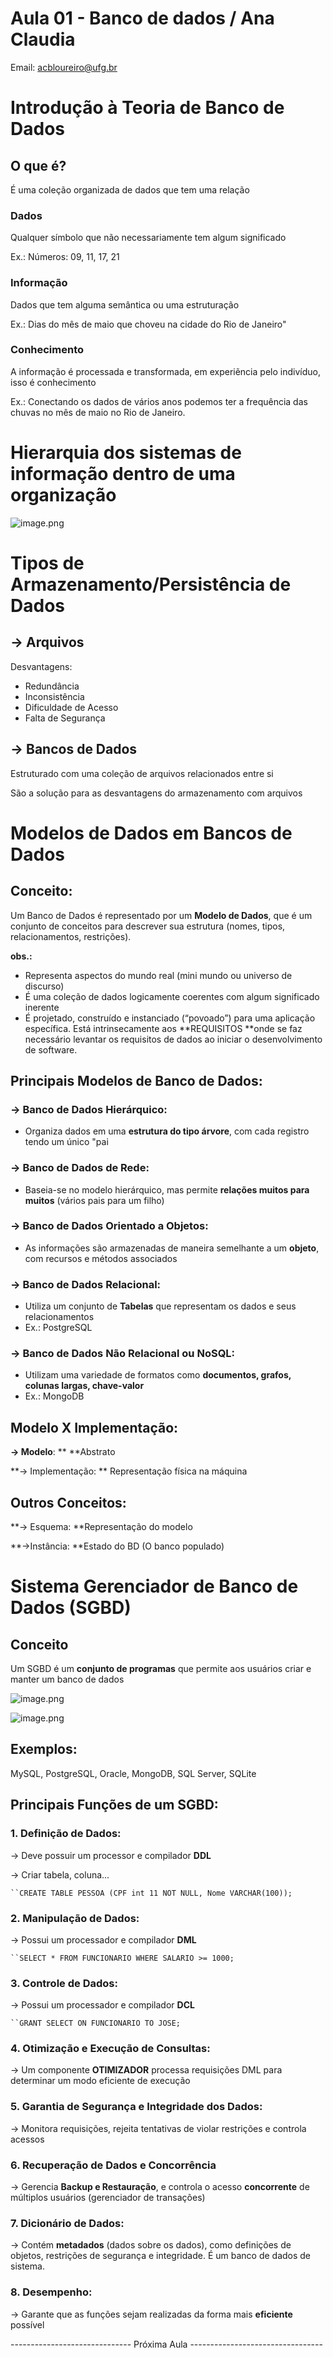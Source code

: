 # Aula 01 - Banco de dados / Ana Claudia

Email: acbloureiro@ufg.br

# **Introdução à Teoria de Banco de Dados**
## O que é? 
É uma coleção organizada de dados que tem uma relação

### **Dados**
Qualquer símbolo que não necessariamente tem algum significado

Ex.: Números: 09, 11, 17, 21

### **Informação**
Dados que tem alguma semântica ou uma estruturação

Ex.: Dias do mês de maio que choveu na cidade do Rio de Janeiro"

### **Conhecimento**
A informação é processada e transformada, em experiẽncia pelo indivíduo, isso é conhecimento

Ex.: Conectando os dados de vários anos podemos ter a frequência das chuvas no mês de maio no Rio de Janeiro.

# Hierarquia dos sistemas de informação dentro de uma organização
![image.png](https://eraser.imgix.net/workspaces/oYE5I7cfPO1g7Q3cLDme/ym79cQbRhygAJD0aQqMZ5cPNemE2/j6Zbzr5cGiuZdjAM57Jb5.png?ixlib=js-3.7.0 "image.png")



# **Tipos de Armazenamento/Persistência de Dados**
## **-> Arquivos**
Desvantagens:

- Redundância
- Inconsistência
- Dificuldade de Acesso
- Falta de Segurança
## **-> Bancos de Dados**
Estruturado com uma coleção de arquivos relacionados entre si

São a solução para as desvantagens do armazenamento com arquivos

# **Modelos de Dados em Bancos de Dados**
## Conceito:
Um Banco de Dados é representado por um **Modelo de Dados**, que é um conjunto de conceitos para descrever sua estrutura (nomes, tipos, relacionamentos, restrições).

**obs.:**

- Representa aspectos do mundo real (mini mundo ou universo de discurso) 
- É uma coleção de dados logicamente coerentes com algum significado inerente
- É projetado, construído e instanciado (“povoado”) para uma aplicação específica.
Está intrinsecamente aos **REQUISITOS **onde se faz necessário levantar os requisitos de dados ao iniciar o desenvolvimento de software.

## **Principais Modelos de Banco de Dados:**
### -> **Banco de Dados Hierárquico:**
- Organiza dados em uma **estrutura do tipo árvore**, com cada registro tendo um único "pai
### -> **Banco de Dados de Rede:**
- Baseia-se no modelo hierárquico, mas permite **relações muitos para muitos** (vários pais para um filho)
### -> **Banco de Dados Orientado a Objetos:**
- As informações são armazenadas de maneira semelhante a um **objeto**, com recursos e métodos associados
### -> **Banco de Dados Relacional:**
- Utiliza um conjunto de **Tabelas** que representam os dados e seus relacionamentos
- Ex.: PostgreSQL
### -> **Banco de Dados Não Relacional ou NoSQL:**
- Utilizam uma variedade de formatos como **documentos, grafos, colunas largas, chave-valor**
- Ex.: MongoDB
## **Modelo X Implementação:**
**-> Modelo**: ** **Abstrato

**-> Implementação: ** Representação física na máquina

## **Outros Conceitos:**
**-> Esquema: **Representação do modelo

**->Instância: **Estado do BD (O banco populado)

# **Sistema Gerenciador de Banco de Dados (SGBD)**
## Conceito
Um SGBD é um **conjunto de programas** que permite aos usuários criar e manter um banco de dados

![image.png](https://eraser.imgix.net/workspaces/oYE5I7cfPO1g7Q3cLDme/ym79cQbRhygAJD0aQqMZ5cPNemE2/eSjH_Htsb3YxpHuAGCq1v.png?ixlib=js-3.7.0 "image.png")

![image.png](https://eraser.imgix.net/workspaces/oYE5I7cfPO1g7Q3cLDme/ym79cQbRhygAJD0aQqMZ5cPNemE2/WKfowwl6V-THjuux2-VZ3.png?ixlib=js-3.7.0 "image.png")



## Exemplos:
MySQL, PostgreSQL, Oracle, MongoDB, SQL Server, SQLite

## **Principais Funções de um SGBD:**
### **1. Definição de Dados:**
-> Deve possuir um processor e compilador **DDL**

-> Criar tabela, coluna...

`﻿``CREATE TABLE PESSOA (CPF int 11 NOT NULL, Nome VARCHAR(100));` 

### **2. Manipulação de Dados:**
->  Possui um processador e compilador **DML**

`﻿``SELECT * FROM FUNCIONARIO WHERE SALARIO >= 1000;` 

### **3. Controle de Dados:**
-> Possui um processador e compilador **DCL**

`﻿``GRANT SELECT ON FUNCIONARIO TO JOSE;` 

### **4. Otimização e Execução de Consultas:**
-> Um componente **OTIMIZADOR** processa requisições DML para determinar um modo eficiente de execução

### **5. Garantia de Segurança e Integridade dos Dados:**
-> Monitora requisições, rejeita tentativas de violar restrições e controla acessos

### **6. Recuperação de Dados e Concorrência**
-> Gerencia **Backup e Restauração**, e controla o acesso **concorrente** de múltiplos usuários (gerenciador de transações)

### **7. Dicionário de Dados:**
-> Contém **metadados** (dados sobre os dados), como definições de objetos, restrições de segurança e integridade. É um banco de dados de sistema.

### **8. Desempenho:**
-> Garante que as funções sejam realizadas da forma mais **eficiente** possível




------------------------------ Próxima Aula ---------------------------------



 



 





